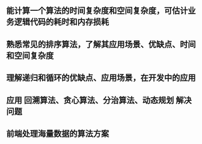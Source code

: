 ## 能计算一个算法的时间复杂度和空间复杂度，可估计业务逻辑代码的耗时和内存损耗


## 熟悉常见的排序算法，了解其应用场景、优缺点、时间和空间复杂度


## 理解递归和循环的优缺点、应用场景，在开发中的应用


## 应用 回溯算法、贪心算法、分治算法、动态规划 解决问题


## 前端处理海量数据的算法方案